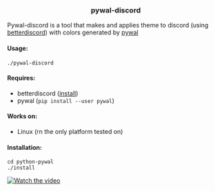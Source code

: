 <h3 align='center'> pywal-discord </h3>

Pywal-discord is a tool that makes and applies theme to discord (using <a href="https://betterdiscord.net/home/" target="_blank" >betterdiscord</a>) with colors generated by <a href="https://github.com/dylanaraps/pywal" target="_blank">pywal</a>

#### Usage: 
```
./pywal-discord
```
#### Requires: 
- betterdiscord (<a href="https://github.com/bb010g/betterdiscordctl" target="_blank">install</a>)
- pywal (`pip install --user pywal`)
#### Works on: 
- Linux (rn the only platform tested on)
#### Installation:
```
cd python-pywal
./install
```
[![Watch the video](https://j.gifs.com/wVlZ68.gif)](vhttps://youtu.be/IqXWG9af9n8)

